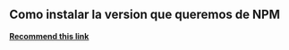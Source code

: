 
## Como instalar la version que queremos de NPM

[**Recommend this link**](https://runebook.dev/es/docs/npm%20config%20set%20prefix%20%APPDATA%/npm%20-gpm/try-the-latest-stable-version-of-npm)